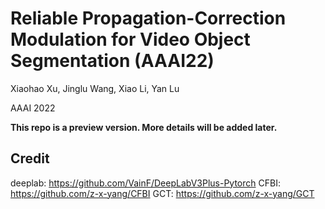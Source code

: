 # Reliable Propagation-Correction Modulation for Video Object Segmentation (AAAI22)
Xiaohao Xu, Jinglu Wang, Xiao Li, Yan Lu

AAAI 2022

**This repo is a preview version. More details will be added later.**

## Credit
deeplab: <https://github.com/VainF/DeepLabV3Plus-Pytorch>
CFBI: <https://github.com/z-x-yang/CFBI>
GCT: <https://github.com/z-x-yang/GCT>
